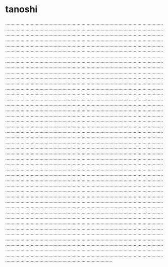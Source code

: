 # tanoshi

....................................................................................................................................................................................................................................................................................................................................................................................................................................................................................................................................................................................................................................................................................................................................................................................................................................................................................................................................................................................................................................................................................................................................................................................................................................................................................................................................................................................................................................................................................................................................................................................................................................................................................................................................................................................................................................................................................................................................................................................................................................................................................................................................................................................................................................................................................................................................................................................................................................................................................................................................................................................................................................................................................................................................................................................................................................................................................................................................................................................................................................................................................................................................................................................................................................................................................................................................................................................................................................................................................................................................................................................................................................................................................................................................................................................................................................................................................................................................................................................................................................................................................................................................................................................................................................................................................................................................................................................................................................................................................................................................................................................................................................................................................................................................................................................................................................................................................................................................................................................................................................................................................................................................................................................................................................................................................................................................................................................................................................................................................................................................................................................................................................................................................................................................................................